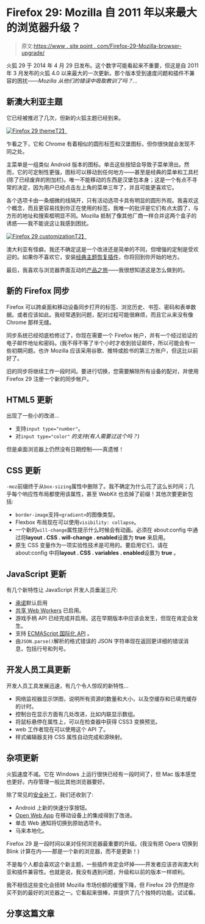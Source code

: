 # Firefox 29: Mozilla 自 2011 年以来最大的浏览器升级？

> 原文:[https://www . site point . com/Firefox-29-Mozilla-browser-upgrade/](https://www.sitepoint.com/firefox-29-mozilla-browser-upgrade/)

火狐 29 于 2014 年 4 月 29 日发布。这个数字可能看起来不重要，但这是自 2011 年 3 月发布的火狐 4.0 以来最大的一次更新。那个版本受到速度问题和插件不兼容的困扰——*Mozilla 从他们的错误中吸取教训了吗？…*

## 新澳大利亚主题

它已经被推迟了几次，但新的火狐主题已经到来。

[![Firefox 29 theme](../Images/22fe4c5f1008f931ca0acd634c862c74.png)T2】](https://blog.mozilla.org/files/2014/03/Firefox-Menu-on-Windows-en-US.png)

乍看之下，它和 Chrome 有着相似的圆形标签和汉堡图标，但你很快就会发现不同之处。

主菜单是一组类似 Android 版本的图标。单击这些按钮会导致子菜单滑出。然而，它的可定制性更强，图标可以移动到任何地方——甚至是经典的菜单和工具栏(除了已经废弃的附加栏)。唯一不能移动的东西是汉堡包本身；这是一个有点不寻常的决定，因为用户已经点击左上角的菜单三年了，并且可能更喜欢它。

各个选项卡由一条细微的线隔开，只有活动选项卡具有明显的圆形外观。我喜欢这个概念，而且更容易找到你正在使用的标签。我唯一的批评是它们有点太圆了，与方形的地址和搜索框明显不同。Mozilla 抵制了像其他厂商一样合并这两个盒子的诱惑——我不能说这让我感到困扰。

[![Firefox 29 customization](../Images/8c1d3bcaa2d96a76dceebc6e7df7f365.png)T2】](https://blog.mozilla.org/press-uk/files/2014/04/customize-en-US.png)

澳大利亚有怪癖。我还不确定这是一个改进还是简单的不同，但增强的定制是受欢迎的。如果你不喜欢它，安装[经典主题恢复插件](https://addons.mozilla.org/en-US/firefox/addon/classicthemerestorer/)，你将回到你开始的地方。

最后，我喜欢与浏览器界面互动的[产品之旅](https://www.mozilla.org/en-US/firefox/29.0/whatsnew/)——我很想知道这是怎么做到的。

## 新的 Firefox 同步

Firefox 可以跨桌面和移动设备同步打开的标签、浏览历史、书签、密码和表单数据。或者应该如此。我经常遇到问题，配对过程可能很麻烦，而且它从来没有像 Chrome 那样无缝。

同步系统已经彻底检修过了，你现在需要一个 Firefox 帐户，并有一个经过验证的电子邮件地址和密码。(我不得不等了半个小时才收到验证邮件，所以可能会有一些初期问题。也许 Mozilla 应该采用谷歌、推特或脸书的第三方账户，但这比以前好了。

旧的同步将继续工作一段时间。要进行切换，您需要解除所有设备的配对，并使用 Firefox 29 注册一个新的同步帐户。

## HTML5 更新

出现了一些小的改进…

*   支持`input type="number"`。
*   对`input type="color"` *的支持(有人需要过这个吗？)*

但是桌面浏览器上仍然没有日期控制——真遗憾！

## CSS 更新

`-moz`前缀终于从`box-sizing`属性中删除了。我不确定为什么花了这么长时间；几乎每个响应性布局都使用该属性，甚至 WebKit 也去掉了前缀！其他次要更新包括:

*   `border-image`支持`<gradient>`的图像类型。
*   Flexbox 布局现在可以使用`visibility: collapse`。
*   一个新的`will-change`属性提示什么时候会有动画。必须在 about:config 中通过将**layout . CSS . will-change . enabled**设置为 **true** 来启用。
*   原生 CSS 变量作为一项实验性技术是可用的。要启用它们，请在 about:config 中将**layout . CSS . variables . enabled**设置为 **true** 。

## JavaScript 更新

有几个新特性让 JavaScript 开发人员垂涎三尺:

*   [承诺](/overview-javascript-promises/)默认启用
*   [共享 Web Workers](/javascript-shared-web-workers-html5/) 已启用。
*   游戏手柄 API 已经完成并启用。这在早期版本中应该会发生，但现在肯定会发生。
*   支持 [ECMAScript 国际化 API](http://www.ecma-international.org/ecma-402/1.0/) 。
*   由`JSON.parse()`解析的格式错误的 JSON 字符串现在返回更详细的错误消息，包括行号和列号。

## 开发人员工具更新

开发人员工具发展迅速，有几个令人惊叹的新特性…

*   网络监视器显示饼图，说明所有资源的数量和大小，以及空缓存和已填充缓存的计时。
*   控制台在显示方面有几处改进，比如内联显示数组。
*   将鼠标悬停在属性上，可以在检查器中获得 CSS3 变换预览。
*   web 工作者现在可以使用这个 API 了。
*   样式编辑器支持 CSS 属性自动完成和源映射。

## 杂项更新

火狐速度不减。它在 Windows 上运行很快已经有一段时间了，但 Mac 版本感觉也更好。内存管理一般比其他浏览器要好。

除了常见的[安全补丁](https://www.mozilla.org/security/known-vulnerabilities/firefox.html)，我们还收到了:

*   Android 上新的快速分享按钮。
*   [Open Web App](https://hacks.mozilla.org/2014/03/better-integration-for-open-web-apps-on-android/) 在移动设备上的集成得到了改进。
*   单击 Web 通知将切换到原始选项卡。
*   马来本地化。

Firefox 29 是一段时间以来对任何浏览器最重要的升级。(我没有把 Opera 切换到 Blink 计算在内——那是一个新的浏览器，而不是更新！)

不是每个人都会喜欢这个新主题，一些插件肯定会坏掉——开发者应该咨询澳大利亚和插件兼容性。也就是说，我没有遇到问题，升级和以前的版本一样顺利。

我不相信这些变化会扭转 Mozilla 市场份额的缓慢下降，但 Firefox 29 仍然是你买不到的最好的浏览器之一。它看起来很棒，并提供了几个独特的功能。试试看。

## 分享这篇文章